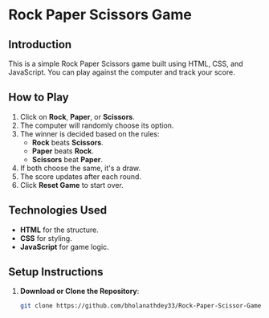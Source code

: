 ﻿# Rock Paper Scissors Game

## Introduction

This is a simple Rock Paper Scissors game built using HTML, CSS, and JavaScript. You can play against the computer and track your score.

## How to Play

1. Click on **Rock**, **Paper**, or **Scissors**.
2. The computer will randomly choose its option.
3. The winner is decided based on the rules:
   - **Rock** beats **Scissors**.
   - **Paper** beats **Rock**.
   - **Scissors** beat **Paper**.
4. If both choose the same, it's a draw.
5. The score updates after each round.
6. Click **Reset Game** to start over.

## Technologies Used

- **HTML** for the structure.
- **CSS** for styling.
- **JavaScript** for game logic.

## Setup Instructions

1. **Download or Clone the Repository**:
   ```bash
   git clone https://github.com/bholanathdey33/Rock-Paper-Scissor-Game.git
